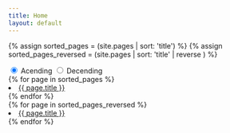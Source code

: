 ```yaml
---
title: Home
layout: default
---
```


<link rel="stylesheet" href="{{ 'jekyll/sort/sort.css' | prepend:site.baseurl }}">

{% assign sorted_pages = (site.pages | sort: 'title') %}
{% assign sorted_pages_reversed = (site.pages | sort: 'title' | reverse ) %}

<div id="container">
<div class="tabs">

<input type="radio" name="tabs" id="tab1" checked="">
<label for="tab1"><i class="fa fa-sort-amount-asc"></i><span>Acending</span></label>

<input type="radio" name="tabs" id="tab2">
<label for="tab2"><i class="fa fa-sort-amount-desc"></i><span>Decending</span></label>

<div id="tab-content1" class="tab-content">
{% for page in sorted_pages %}<li><a href="{{ page.url }}">{{ page.title }}</a></li>{% endfor %}
</div> 

<div id="tab-content2" class="tab-content">
{% for page in sorted_pages_reversed %}<li><a href="{{ page.url }}">{{ page.title }}</a></li>{% endfor %}
</div>

</div>
</div>
